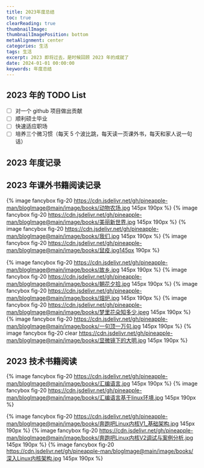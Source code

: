 ```yaml
---
title: 2023年度总结
toc: true
clearReading: true
thumbnailImage:
thumbnailImagePosition: bottom
metaAlignment: center
categories: 生活
tags: 生活
excerpt: 2023 即将过去，是时候回顾 2023 年的成就了
date: 2024-01-01 00:00:00
keywords: 年度总结
---
```


<!-- toc -->

## 2023 年的 TODO List

- [ ] 对一个 github 项目做出贡献
- [ ] 顺利硕士毕业
- [ ] 快速适应职场
- [ ] 培养三个微习惯（每天 5 个波比跳，每天读一页课外书，每天和家人说一句话）

## 2023 年度记录

## 2023 年课外书籍阅读记录

{% image fancybox fig-20 https://cdn.jsdelivr.net/gh/pineapple-man/blogImage@main/image/books/动物农场.jpg 145px 190px %}
{% image fancybox fig-20 https://cdn.jsdelivr.net/gh/pineapple-man/blogImage@main/image/books/美丽新世界.jpg 145px 190px %}
{% image fancybox fig-20 https://cdn.jsdelivr.net/gh/pineapple-man/blogImage@main/image/books/我们.jpg 145px 190px %}
{% image fancybox fig-20 https://cdn.jsdelivr.net/gh/pineapple-man/blogImage@main/image/books/鼠疫.jpg145px 190px %}

{% image fancybox fig-20 https://cdn.jsdelivr.net/gh/pineapple-man/blogImage@main/image/books/故乡.jpg 145px 190px %}
{% image fancybox fig-20 https://cdn.jsdelivr.net/gh/pineapple-man/blogImage@main/image/books/朝花夕拾.jpg 145px 190px %}
{% image fancybox fig-20 https://cdn.jsdelivr.net/gh/pineapple-man/blogImage@main/image/books/熔炉.jpg 145px 190px %}
{% image fancybox fig-20 https://cdn.jsdelivr.net/gh/pineapple-man/blogImage@main/image/books/梦里花朵知多少.jpeg 145px 190px %}
{% image fancybox fig-20 https://cdn.jsdelivr.net/gh/pineapple-man/blogImage@main/image/books/一句顶一万句.jpg 145px 190px %}
{% image fancybox fig-20 clear https://cdn.jsdelivr.net/gh/pineapple-man/blogImage@main/image/books/显微镜下的大明.jpg 145px 190px %}

## 2023 技术书籍阅读

<!-- assemble language -->

{% image fancybox fig-20 https://cdn.jsdelivr.net/gh/pineapple-man/blogImage@main/image/books/汇编语言.jpg 145px 190px %}
{% image fancybox fig-20 https://cdn.jsdelivr.net/gh/pineapple-man/blogImage@main/image/books/汇编语言基于linux环境.jpg 145px 190px %}

<!-- linux -->

{% image fancybox fig-20 https://cdn.jsdelivr.net/gh/pineapple-man/blogImage@main/image/books/奔跑吧Linux内核V1_基础架构.jpg 145px 190px %}
{% image fancybox fig-20 https://cdn.jsdelivr.net/gh/pineapple-man/blogImage@main/image/books/奔跑吧Linux内核V2调试与案例分析.jpg 145px 190px %}
{% image fancybox fig-20 https://cdn.jsdelivr.net/gh/pineapple-man/blogImage@main/image/books/深入Linux内核架构.jpg 145px 190px %}
